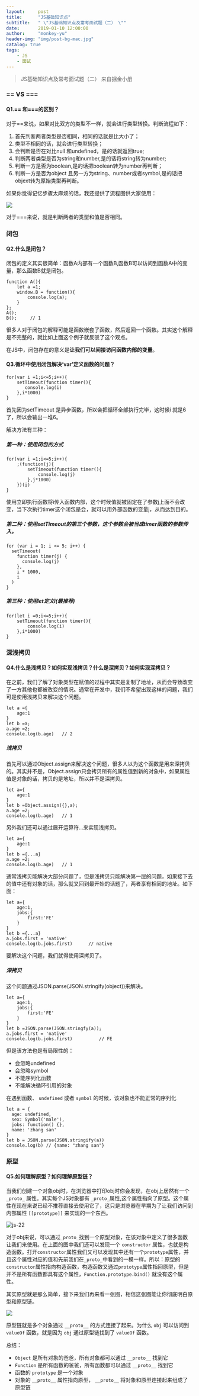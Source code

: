 ```yaml
---
layout:     post
title:      "JS基础知识点"
subtitle:   " \"JS基础知识点及常考面试题（二） \""
date:       2019-01-10 12:00:00
author:     "monkey-yu"
header-img: "img/post-bg-mac.jpg"
catalog: true
tags:
    - JS
    - 面试
---
```


> JS基础知识点及常考面试题（二） 来自掘金小册

### == VS ===

#### Q1.== 和===的区别？

对于==来说，如果对比双方的类型不一样，就会进行类型转换。判断流程如下：

1. 首先判断两者类型是否相同，相同的话就是比大小了；
2. 类型不相同的话，就会进行类型转换；
3. 会判断是否在对比null 和undefined，是的话就返回true;
4. 判断两者类型是否为string和number,是的话将string转为number;
5. 判断一方是否为boolean,是的话把boolean转为number再判断；
6. 判断一方是否为object 且另一方为string、number或者symbol,是的话把objext转为原始类型再判断。

如果你觉得记忆步骤太麻烦的话，我还提供了流程图供大家使用：

![](/img/post_img/js-interview/js-21.png)

对于===来说，就是判断两者的类型和值是否相同。

### 闭包

#### Q2.什么是闭包？

闭包的定义其实很简单：函数A内部有一个函数B,函数B可以访问到函数A中的变量，那么函数B就是闭包。

```
function A(){
    let a =1;
    window.B = function(){
        console.log(a);
    }
};
A(); 
B();     // 1
```

很多人对于闭包的解释可能是函数嵌套了函数，然后返回一个函数。其实这个解释是不完整的，就比如上面这个例子就反驳了这个观点。

在JS中，闭包存在的意义是**让我们可以间接访问函数内部的变量**。

#### Q3.循环中使用闭包解决‘var’定义函数的问题？

```
for(var i =1;i<=5;i++){
    setTimeout(function timer(){
       console.log(i) 
    },i*1000)
}
```

首先因为setTimeout 是异步函数，所以会把循环全部执行完毕，这时候i 就是6了，所以会输出一堆6。

解决方法有三种：

##### 第一种：使用闭包的方式

```
for(var i =1;i<=5;i++){
    ;(function(j){
        setTimeout(function timer(){
       		console.log(j) 
    	},j*1000)
    })(i)
}
```

使用立即执行函数将i传入函数内部，这个时候值就被固定在了参数j上面不会改变，当下次执行timer这个闭包是会，就可以用外部函数的变量j，从而达到目的。

##### 第二种：使用setTimeout的第三个参数，这个参数会被当成timer函数的参数传入。

```
for (var i = 1; i <= 5; i++) {
  setTimeout(
    function timer(j) {
      console.log(j)
    },
    i * 1000,
    i
  )
}
```

##### 第三种：使用let定义i(最推荐)

```
for(let i =0;i<=5;i++){
    setTimeout(function timer(){
        console.log(i)
    },i*1000)
}
```

### 深浅拷贝

#### Q4.什么是浅拷贝？如何实现浅拷贝？什么是深拷贝？如何实现深拷贝？

在之前，我们了解了对象类型在赋值的过程中其实是复制了地址，从而会导致改变了一方其他也都被改变的情况。通常在开发中，我们不希望出现这样的问题，我们可是使用浅拷贝来解决这个问题。

```
let a ={
    age:1
}
let b =a;
a.age =2;
console.log(b.age)   // 2
```

##### 浅拷贝

首先可以通过Object.assign来解决这个问题，很多人以为这个函数是用来深拷贝的。其实并不是，Object.assign只会拷贝所有的属性值到新的对象中，如果属性值是对象的话，拷贝的是地址，所以并不是深拷贝。

```
let a={
    age:1
}
let b =Object.assign({},a);
a.age =2;
console.log(b.age)   // 1
```

另外我们还可以通过展开运算符…来实现浅拷贝。

```
let a={
    age:1
}
let b ={...a}
a.age =2;
console.log(b.age)   // 1
```

通常浅拷贝能解决大部分问题了，但是浅拷贝只能解决第一层的问题，如果接下去的值中还有对象的话，那么就又回到最开始的话题了，两者享有相同的地址。如下面：

```
let a={
    age:1,
    jobs:{
        first:'FE'
    }
}
let b ={...a}
a.jobs.first = 'native'
console.log(b.jobs.first)      // native
```

要解决这个问题，我们就得使用深拷贝了。

##### 深拷贝

这个问题通过JSON.parse(JSON.stringify(object))来解决。

```
let a={
    age:1,
    jobs:{
        first:'FE'
    }
}
let b =JSON.parse(JSON.stringfy(a));
a.jobs.first = 'native'
console.log(b.jobs.first)          // FE
```

但是该方法也是有局限性的：

- 会忽略undefined
- 会忽略symbol
- 不能序列化函数
- 不能解决循环引用的对象

在遇到函数、 `undefined` 或者 `symbol` 的时候，该对象也不能正常的序列化

```
let a = {
  age: undefined,
  sex: Symbol('male'),
  jobs: function() {},
  name: 'zhang san'
}
let b = JSON.parse(JSON.stringify(a))
console.log(b) // {name: "zhang san"}
```

### 原型

#### Q5.如何理解原型？如何理解原型链？

当我们创建一个对象obj时，在浏览器中打印obj时你会发现，在obj上居然有一个`_proto_` 属性。其实每个JS对象都有 `_proto_`属性,这个属性指向了原型。这个属性在现在来说已经不推荐直接去使用它了，这只是浏览器在早期为了让我们访问到内部属性 `[[prototype]]` 来实现的一个东西。

![js-22](/img/post_img/js-interview/js-22.png)

对于obj来说，可以通过`_proto_`找到一个原型对象，在该对象中定义了很多函数让我们来使用。在上面的图中我们还可以发现一个 `constructor` 属性，也就是构造函数。打开`constructor`属性我们又可以发现其中还有一个`prototype`属性，并且这个属性对应的值和先前我们在`_proto_`中看到的一模一样。所以：原型的`constructor`属性指向构造函数，构造函数又通过`prototype`属性指回原型，但是并不是所有函数都具有这个属性，`Function.prototype.bind()` 就没有这个属性。

其实原型就是那么简单，接下来我们再来看一张图，相信这张图能让你彻底明白原型和原型链。

![](/img/post_img/js-interview/js-23.png)

原型链就是多个对象通过 `__proto__` 的方式连接了起来。为什么 `obj` 可以访问到 `valueOf` 函数，就是因为 `obj` 通过原型链找到了 `valueOf` 函数。

总结：

- `Object` 是所有对象的爸爸，所有对象都可以通过 `__proto__` 找到它
- `Function` 是所有函数的爸爸，所有函数都可以通过 `__proto__` 找到它
- 函数的 `prototype` 是一个对象
- 对象的 `__proto__` 属性指向原型， `__proto__` 将对象和原型连接起来组成了原型链